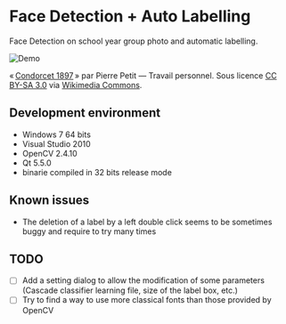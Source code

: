 Face Detection + Auto Labelling
====================

Face Detection on school year group photo and automatic labelling.

![Demo](https://github.com/catree/QFaceDetectionAndLabelling/blob/master/Demo.gif)

« <a href="https://commons.wikimedia.org/wiki/File:Condorcet_1897.jpg#/media/File:Condorcet_1897.jpg">Condorcet 1897</a> » par Pierre Petit — 
<span class="int-own-work" lang="fr">Travail personnel</span>. Sous licence <a title="Creative Commons Attribution-Share Alike 3.0" 
href="http://creativecommons.org/licenses/by-sa/3.0">CC BY-SA 3.0</a> via <a href="https://commons.wikimedia.org/wiki/">Wikimedia Commons</a>.


## Development environment
- Windows 7 64 bits
- Visual Studio 2010
- OpenCV 2.4.10
- Qt 5.5.0
- binarie compiled in 32 bits release mode


## Known issues
- The deletion of a label by a left double click seems to be sometimes buggy and require to try many times 


## TODO
- [ ] Add a setting dialog to allow the modification of some parameters (Cascade classifier learning file, size of the label box, etc.)
- [ ] Try to find a way to use more classical fonts than those provided by OpenCV

